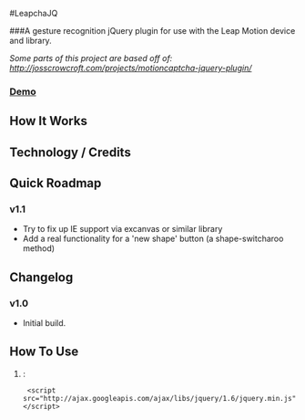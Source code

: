 #LeapchaJQ


###A gesture recognition jQuery plugin for use with the Leap Motion device and library.

*Some parts of this project are based off of: http://josscrowcroft.com/projects/motioncaptcha-jquery-plugin/*


### [Demo]( "Demo")



## How It Works




## Technology / Credits



## Quick Roadmap

### v1.1
* Try to fix up IE support via excanvas or similar library
* Add a real functionality for a 'new shape' button (a shape-switcharoo method)

## Changelog

### v1.0
* Initial build.


## How To Use

1. <copy here>:


        <script src="http://ajax.googleapis.com/ajax/libs/jquery/1.6/jquery.min.js"></script>
